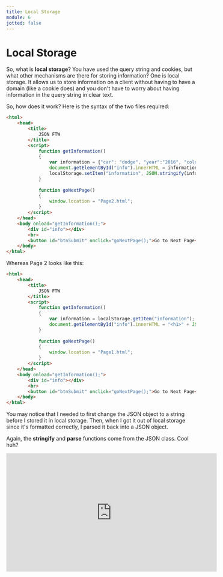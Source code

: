 ```yaml
---
title: Local Storage
module: 6
jotted: false
---
```


# Local Storage

So, what is **local storage**? You have used the query string and cookies, but what other mechanisms are there for storing information?  One is local storage.  It allows us to store information on a client without having to have a domain (like a cookie does) and you don't have to worry about having information in the query string in clear text.

So, how does it work?  Here is the syntax of the two files required:

```html
<html>
    <head>
        <title>
            JSON FTW
        </title>
        <script>
            function getInformation()
            {
                var information = {"car": "dodge", "year":"2016", "color":"blue"};
                document.getElementById("info").innerHTML = information.car + ":" + information.year + ":" + information.color;
                localStorage.setItem("information", JSON.stringify(information));
            }
            
            function goNextPage()
            {
                window.location = "Page2.html";
            }
        </script>
    </head>
    <body onload="getInformation();">
        <div id="info"></div>
        <br>
        <button id="btnSubmit" onclick="goNextPage();">Go to Next Page</button>
    </body>
</html>
```

Whereas Page 2 looks like this:


```html
<html>
    <head>
        <title>
            JSON FTW
        </title>
        <script>
            function getInformation()
            {
                var information = localStorage.getItem("information");
                document.getElementById("info").innerHTML = "<h1>" + JSON.parse(information).car + "</h1>";
            }
            
            function goNextPage()
            {
                window.location = "Page1.html";
            }
        </script>
    </head>
    <body onload="getInformation();">
        <div id="info"></div>
        <br>
        <button id="btnSubmit" onclick="goNextPage();">Go to Next Page</button>
    </body>
</html>
```

You may notice that I needed to first change the JSON object to a string before I stored it in local storage.  Then, when I got it out of local storage since it's formatted correctly, I parsed it back into a JSON object.

Again, the **stringify** and **parse** functions come from the JSON class.  Cool huh?

<iframe width="560" height="315" src="https://www.youtube.com/embed/X-3_05yBklQ" frameborder="0" allow="accelerometer; autoplay; encrypted-media; gyroscope; picture-in-picture" allowfullscreen></iframe>